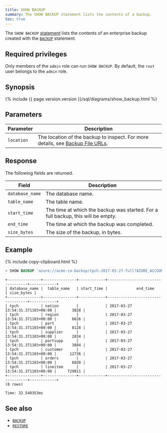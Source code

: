 ```yaml
---
title: SHOW BACKUP
summary: The SHOW BACKUP statement lists the contents of a backup.
toc: true
---
```


The `SHOW BACKUP` [statement](sql-statements.html) lists the contents of an enterprise backup created with the [`BACKUP`](backup.html) statement.

## Required privileges

Only members of the `admin` role can run `SHOW BACKUP`. By default, the `root` user belongs to the `admin` role.

## Synopsis

<div>
  {%  include {{  page.version.version  }}/sql/diagrams/show_backup.html %}
</div>

## Parameters

Parameter | Description
----------|------------
`location` | The location of the backup to inspect. For more details, see [Backup File URLs](backup.html#backup-file-urls).

## Response

The following fields are returned.

Field | Description
------|------------
`database_name` | The database name.
`table_name` | The table name.
`start_time` | The time at which the backup was started. For a full backup, this will be empty.
`end_time` | The time at which the backup was completed.
`size_bytes` | The size of the backup, in bytes.

## Example

{%  include copy-clipboard.html %}
~~~ sql
> SHOW BACKUP 'azure://acme-co-backup/tpch-2017-03-27-full?AZURE_ACCOUNT_KEY=hash&AZURE_ACCOUNT_NAME=acme-co';
~~~

~~~
+---------------+---------------+------------+----------------------------------+------------+
| database_name |  table_name   | start_time |             end_time             | size_bytes |
+---------------+---------------+------------+----------------------------------+------------+
| tpch          | nation        |            | 2017-03-27 13:54:31.371103+00:00 |       3828 |
| tpch          | region        |            | 2017-03-27 13:54:31.371103+00:00 |       6626 |
| tpch          | part          |            | 2017-03-27 13:54:31.371103+00:00 |       8128 |
| tpch          | supplier      |            | 2017-03-27 13:54:31.371103+00:00 |       2834 |
| tpch          | partsupp      |            | 2017-03-27 13:54:31.371103+00:00 |       3884 |
| tpch          | customer      |            | 2017-03-27 13:54:31.371103+00:00 |      12736 |
| tpch          | orders        |            | 2017-03-27 13:54:31.371103+00:00 |       6020 |
| tpch          | lineitem      |            | 2017-03-27 13:54:31.371103+00:00 |     729811 |
+---------------+---------------+------------+----------------------------------+------------+
(8 rows)

Time: 32.540353ms
~~~

## See also

- [`BACKUP`](backup.html)
- [`RESTORE`](restore.html)
